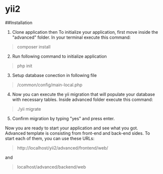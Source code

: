 # yii2


##Installation 
1) Clone application then To initialize your application, first move inside the "advanced" folder. In your terminal execute this command:
> composer install

2) Run following command to initialize application 
> php init

3) Setup database conection in following file
> /common/config/main-local.php 

4) Now you can execute the yii migration that will populate your database with necessary tables. 
Inside advanced folder execute this command:

> ./yii migrate

5) Confirm migration by typing "yes" and press enter.

Now you are ready to start your application and see what you got. Advanced template is consisting from front-end and back-end sides.
To start each of them, you can use these URLs:

> http://localhost/yii2/advanced/frontend/web/

and 

> localhost/advanced/backend/web

